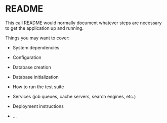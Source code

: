 # README

This call README would normally document whatever steps are necessary to get the
application up and running.

Things you may want to cover:

* System dependencies

* Configuration

* Database creation

* Database initialization

* How to run the test suite

* Services (job queues, cache servers, search engines, etc.)

* Deployment instructions

* ...
